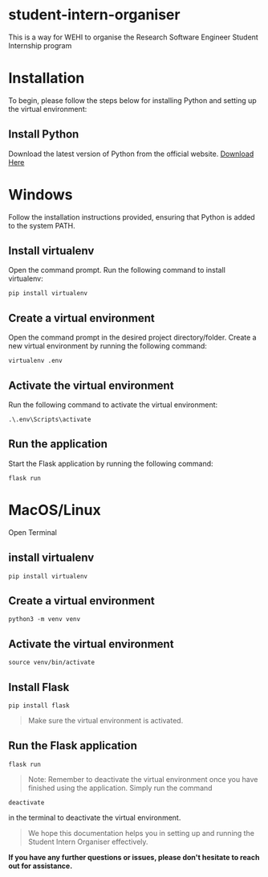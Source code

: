 # student-intern-organiser

This is a way for WEHI to organise the Research Software Engineer Student Internship program
# Installation
To begin, please follow the steps below for installing Python and setting up the virtual environment:

## Install Python
Download the latest version of Python from the official website.
[Download Here](https://www.python.org/)

# Windows
Follow the installation instructions provided, ensuring that Python is added to the system PATH.
## Install virtualenv
Open the command prompt.
Run the following command to install virtualenv:
```
pip install virtualenv
```
## Create a virtual environment
Open the command prompt in the desired project directory/folder.
Create a new virtual environment by running the following command:

```
virtualenv .env
```
## Activate the virtual environment
Run the following command to activate the virtual environment:
```
.\.env\Scripts\activate
```
## Run the application
Start the Flask application by running the following command:
```
flask run
```

# MacOS/Linux
Open Terminal
## install virtualenv
```
pip install virtualenv
```
## Create a virtual environment
```
python3 -m venv venv
```
## Activate the virtual environment
```
source venv/bin/activate
```
## Install Flask
```
pip install flask
```

>Make sure the virtual environment is activated.

## Run the Flask application
```
flask run
```

>Note: Remember to deactivate the virtual environment once you have finished using the application. Simply run the command
 ``` 
 deactivate
 ``` 
in the terminal to deactivate the virtual environment.

>We hope this documentation helps you in setting up and running the Student Intern Organiser effectively. 

**If you have any further questions or issues, please don't hesitate to reach out for assistance.**
